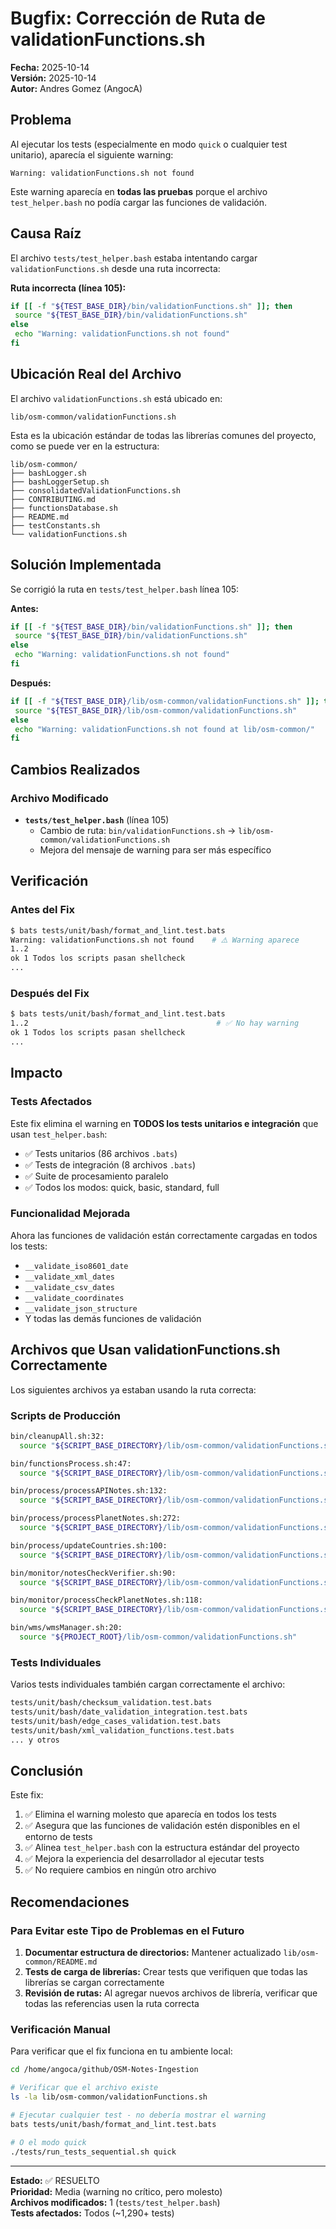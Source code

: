 # Bugfix: Corrección de Ruta de validationFunctions.sh

**Fecha:** 2025-10-14  
**Versión:** 2025-10-14  
**Autor:** Andres Gomez (AngocA)

## Problema

Al ejecutar los tests (especialmente en modo `quick` o cualquier test unitario), aparecía el
siguiente warning:

```text
Warning: validationFunctions.sh not found
```

Este warning aparecía en **todas las pruebas** porque el archivo `test_helper.bash` no podía cargar
las funciones de validación.

## Causa Raíz

El archivo `tests/test_helper.bash` estaba intentando cargar `validationFunctions.sh` desde una ruta
incorrecta:

**Ruta incorrecta (línea 105):**

```bash
if [[ -f "${TEST_BASE_DIR}/bin/validationFunctions.sh" ]]; then
 source "${TEST_BASE_DIR}/bin/validationFunctions.sh"
else
 echo "Warning: validationFunctions.sh not found"
fi
```

## Ubicación Real del Archivo

El archivo `validationFunctions.sh` está ubicado en:

```text
lib/osm-common/validationFunctions.sh
```

Esta es la ubicación estándar de todas las librerías comunes del proyecto, como se puede ver en la
estructura:

```text
lib/osm-common/
├── bashLogger.sh
├── bashLoggerSetup.sh
├── consolidatedValidationFunctions.sh
├── CONTRIBUTING.md
├── functionsDatabase.sh
├── README.md
├── testConstants.sh
└── validationFunctions.sh
```

## Solución Implementada

Se corrigió la ruta en `tests/test_helper.bash` línea 105:

**Antes:**

```bash
if [[ -f "${TEST_BASE_DIR}/bin/validationFunctions.sh" ]]; then
 source "${TEST_BASE_DIR}/bin/validationFunctions.sh"
else
 echo "Warning: validationFunctions.sh not found"
fi
```

**Después:**

```bash
if [[ -f "${TEST_BASE_DIR}/lib/osm-common/validationFunctions.sh" ]]; then
 source "${TEST_BASE_DIR}/lib/osm-common/validationFunctions.sh"
else
 echo "Warning: validationFunctions.sh not found at lib/osm-common/"
fi
```

## Cambios Realizados

### Archivo Modificado

- **`tests/test_helper.bash`** (línea 105)
  - Cambio de ruta: `bin/validationFunctions.sh` → `lib/osm-common/validationFunctions.sh`
  - Mejora del mensaje de warning para ser más específico

## Verificación

### Antes del Fix

```bash
$ bats tests/unit/bash/format_and_lint.test.bats
Warning: validationFunctions.sh not found    # ⚠️ Warning aparece
1..2
ok 1 Todos los scripts pasan shellcheck
...
```

### Después del Fix

```bash
$ bats tests/unit/bash/format_and_lint.test.bats
1..2                                          # ✅ No hay warning
ok 1 Todos los scripts pasan shellcheck
...
```

## Impacto

### Tests Afectados

Este fix elimina el warning en **TODOS los tests unitarios e integración** que usan
`test_helper.bash`:

- ✅ Tests unitarios (86 archivos `.bats`)
- ✅ Tests de integración (8 archivos `.bats`)
- ✅ Suite de procesamiento paralelo
- ✅ Todos los modos: quick, basic, standard, full

### Funcionalidad Mejorada

Ahora las funciones de validación están correctamente cargadas en todos los tests:

- `__validate_iso8601_date`
- `__validate_xml_dates`
- `__validate_csv_dates`
- `__validate_coordinates`
- `__validate_json_structure`
- Y todas las demás funciones de validación

## Archivos que Usan validationFunctions.sh Correctamente

Los siguientes archivos ya estaban usando la ruta correcta:

### Scripts de Producción

```bash
bin/cleanupAll.sh:32:
  source "${SCRIPT_BASE_DIRECTORY}/lib/osm-common/validationFunctions.sh"

bin/functionsProcess.sh:47:
  source "${SCRIPT_BASE_DIRECTORY}/lib/osm-common/validationFunctions.sh"

bin/process/processAPINotes.sh:132:
  source "${SCRIPT_BASE_DIRECTORY}/lib/osm-common/validationFunctions.sh"

bin/process/processPlanetNotes.sh:272:
  source "${SCRIPT_BASE_DIRECTORY}/lib/osm-common/validationFunctions.sh"

bin/process/updateCountries.sh:100:
  source "${SCRIPT_BASE_DIRECTORY}/lib/osm-common/validationFunctions.sh"

bin/monitor/notesCheckVerifier.sh:90:
  source "${SCRIPT_BASE_DIRECTORY}/lib/osm-common/validationFunctions.sh"

bin/monitor/processCheckPlanetNotes.sh:118:
  source "${SCRIPT_BASE_DIRECTORY}/lib/osm-common/validationFunctions.sh"

bin/wms/wmsManager.sh:20:
  source "${PROJECT_ROOT}/lib/osm-common/validationFunctions.sh"
```

### Tests Individuales

Varios tests individuales también cargan correctamente el archivo:

```bash
tests/unit/bash/checksum_validation.test.bats
tests/unit/bash/date_validation_integration.test.bats
tests/unit/bash/edge_cases_validation.test.bats
tests/unit/bash/xml_validation_functions.test.bats
... y otros
```

## Conclusión

Este fix:

1. ✅ Elimina el warning molesto que aparecía en todos los tests
2. ✅ Asegura que las funciones de validación estén disponibles en el entorno de tests
3. ✅ Alinea `test_helper.bash` con la estructura estándar del proyecto
4. ✅ Mejora la experiencia del desarrollador al ejecutar tests
5. ✅ No requiere cambios en ningún otro archivo

## Recomendaciones

### Para Evitar este Tipo de Problemas en el Futuro

1. **Documentar estructura de directorios:** Mantener actualizado `lib/osm-common/README.md`
2. **Tests de carga de librerías:** Crear tests que verifiquen que todas las librerías se cargan
   correctamente
3. **Revisión de rutas:** Al agregar nuevos archivos de librería, verificar que todas las
   referencias usen la ruta correcta

### Verificación Manual

Para verificar que el fix funciona en tu ambiente local:

```bash
cd /home/angoca/github/OSM-Notes-Ingestion

# Verificar que el archivo existe
ls -la lib/osm-common/validationFunctions.sh

# Ejecutar cualquier test - no debería mostrar el warning
bats tests/unit/bash/format_and_lint.test.bats

# O el modo quick
./tests/run_tests_sequential.sh quick
```

---

**Estado:** ✅ RESUELTO  
**Prioridad:** Media (warning no crítico, pero molesto)  
**Archivos modificados:** 1 (`tests/test_helper.bash`)  
**Tests afectados:** Todos (~1,290+ tests)
